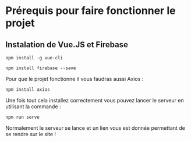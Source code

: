# Prérequis pour faire fonctionner le projet #

## Instalation de Vue.JS et Firebase ##
```
npm install -g vue-cli
```

```
npm install firebase --save
```

Pour que le projet fonctionne il vous faudras aussi Axios :

```
npm install axios
```

Une fois tout cela installez correctement vous pouvez lancer le serveur en utilisant la commande : 
```
npm run serve
```

Normalement le serveur se lance et un lien vous est donnée permettant de se rendre sur le site !